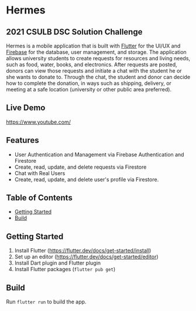 # Hermes
## 2021 CSULB DSC Solution Challenge
Hermes is a mobile application that is built with [Flutter](https://flutter.dev/) for the UI/UX and [Firebase](https://firebase.google.com/) for the database, user management, and storage. The application allows university students to create requests for resources and living needs, such as food, water, books, and electronics. After requests are posted, donors can view those requests and initiate a chat with the student he or she wants to donate to. Through the chat, the student and donor can decide how to complete the donation, in ways such as shipping, delivery, or meeting at a safe location (university or other public area preferred).


## Live Demo
https://www.youtube.com/

## Features
- User Authentication and Management via Firebase Authentication and Firestore
- Create, read, update, and delete requests via Firestore
- Chat with Real Users
- Create, read, update, and delete user's profile via Firestore.

## Table of Contents
 - [Getting Started](#getting-started)
 - [Build](#build)

## Getting Started
1. Install Flutter (https://flutter.dev/docs/get-started/install)
2. Set up an editor (https://flutter.dev/docs/get-started/editor)
3. Install Dart plugin and Flutter plugin
4. Install Flutter packages (`flutter pub get`)

## Build
Run `flutter run` to build the app.
